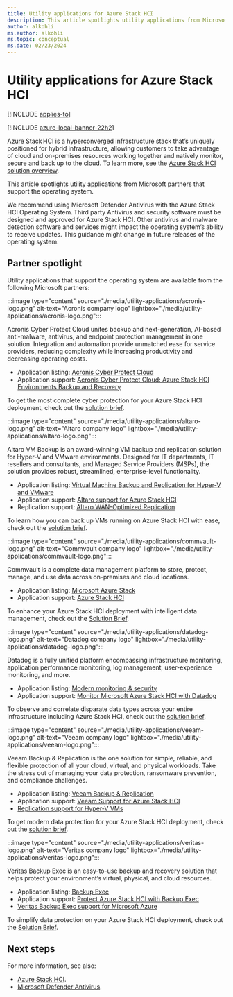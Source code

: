 ```yaml
---
title: Utility applications for Azure Stack HCI
description: This article spotlights utility applications from Microsoft partners that support the Azure Stack HCI operating system.
author: alkohli
ms.author: alkohli
ms.topic: conceptual
ms.date: 02/23/2024
---
```


# Utility applications for Azure Stack HCI

[!INCLUDE [applies-to](../includes/hci-applies-to-22h2.md)]

[!INCLUDE [azure-local-banner-22h2](../includes/azure-local-banner-22h2.md)]

Azure Stack HCI is a hyperconverged infrastructure stack that’s uniquely positioned for hybrid infrastructure, allowing customers to take advantage of cloud and on-premises resources working together and natively monitor, secure and back up to the cloud. To learn more, see the [Azure Stack HCI solution overview](../overview.md).

This article spotlights utility applications from Microsoft partners that support the operating system.

We recommend using Microsoft Defender Antivirus with the Azure Stack HCI Operating System. Third party Antivirus and security software must be designed and approved for Azure Stack HCI. Other antivirus and malware detection software and services might impact the operating system’s ability to receive updates. This guidance might change in future releases of the operating system.

## Partner spotlight

Utility applications that support the operating system are available from the following Microsoft partners:

:::image type="content" source="./media/utility-applications/acronis-logo.png" alt-text="Acronis company logo" lightbox="./media/utility-applications/acronis-logo.png":::

Acronis Cyber Protect Cloud unites backup and next-generation, AI-based anti-malware, antivirus, and endpoint protection management in one solution. Integration and automation provide unmatched ease for service providers, reducing complexity while increasing productivity and decreasing operating costs.

- Application listing: [Acronis Cyber Protect Cloud](https://www.acronis.com/support/providers/backup-cloud/)
- Application support: [Acronis Cyber Protect Cloud: Azure Stack HCI Environments Backup and Recovery](https://kb.acronis.com/content/71886?ckattempt=1)

To get the most complete cyber protection for your Azure Stack HCI deployment, check out the [solution brief](https://www.acronis.com/support/documentation/CyberProtectionService/).

:::image type="content" source="./media/utility-applications/altaro-logo.png" alt-text="Altaro company logo" lightbox="./media/utility-applications/altaro-logo.png":::

Altaro VM Backup is an award-winning VM backup and replication solution for Hyper-V and VMware environments. Designed for IT departments, IT resellers and consultants, and Managed Service Providers (MSPs), the solution provides robust, streamlined, enterprise-level functionality.

- Application listing: [Virtual Machine Backup and Replication for Hyper-V and VMware](https://www.altaro.com/vm-backup/)
- Application support: [Altaro support for Azure Stack HCI](https://www.altaro.com/news/single/News-Altaro-applies-its-expertise-in-Hyper-V-backup-to-support-Microsoft.php)
- Replication support: [Altaro WAN-Optimized Replication](https://www.altaro.com/vm-backup/wan-optimized-replication.php)

To learn how you can back up VMs running on Azure Stack HCI with ease, check out the [solution brief](https://www.altaro.com/azurestackhci).

:::image type="content" source="./media/utility-applications/commvault-logo.png" alt-text="Commvault company logo" lightbox="./media/utility-applications/commvault-logo.png":::

Commvault is a complete data management platform to store, protect, manage, and use data across on-premises and cloud locations.

- Application listing: [Microsoft Azure Stack](https://www.commvault.com/supported-technologies/microsoft/azurestack)
- Application support: [Azure Stack HCI](https://documentation.commvault.com/v11/essential/azure_stack_hci.html)

To enhance your Azure Stack HCI deployment with intelligent data management, check out the [Solution Brief](https://bit.ly/2ONrZGv).

:::image type="content" source="./media/utility-applications/datadog-logo.png" alt-text="Datadog company logo" lightbox="./media/utility-applications/datadog-logo.png":::

Datadog is a fully unified platform encompassing infrastructure monitoring, application performance monitoring, log management, user-experience monitoring, and more.

- Application listing: [Modern monitoring & security](https://www.datadoghq.com/)
- Application support: [Monitor Microsoft Azure Stack HCI with Datadog](https://www.datadoghq.com/blog/monitor-azure-stack-hci-datadog)

To observe and correlate disparate data types across your entire infrastructure including Azure Stack HCI, check out the [solution brief](https://www.datadoghq.com/pdf/azurehci.pdf).

:::image type="content" source="./media/utility-applications/veeam-logo.png" alt-text="Veeam company logo" lightbox="./media/utility-applications/veeam-logo.png":::

Veeam Backup & Replication is the one solution for simple, reliable, and flexible protection of all your cloud, virtual, and physical workloads. Take the stress out of managing your data protection, ransomware prevention, and compliance challenges.

- Application listing: [Veeam Backup & Replication](https://www.veeam.com/vm-backup-recovery-replication-software.html)
- Application support: [Veeam Support for Azure Stack HCI](https://www.veeam.com/kb4047)
- [Replication support for Hyper-V VMs](https://www.veeam.com/vm-advanced-replication.html?ad=in-text-link)

To get modern data protection for your Azure Stack HCI deployment, check out the [solution brief](https://vee.am/azurestackhciwp).

:::image type="content" source="./media/utility-applications/veritas-logo.png" alt-text="Veritas company logo" lightbox="./media/utility-applications/veritas-logo.png":::

Veritas Backup Exec is an easy-to-use backup and recovery solution that helps protect your environment’s  virtual, physical, and cloud resources.

- Application listing: [Backup Exec](https://www.veritas.com/protection/backup-exec)
- Application support: [Protect Azure Stack HCI with Backup Exec](https://www.veritas.com/support/en_US/article.100048860)
- [Veritas Backup Exec support for Microsoft Azure](https://www.veritas.com/protection/backup-exec/azure)

To simplify data protection on your Azure Stack HCI deployment, check out the [Solution Brief](https://www.veritas.com/en/aa/form/whitepaper/backup-exec-for-azure-stack-hci).

## Next steps

For more information, see also:

- [Azure Stack HCI](https://azure.microsoft.com/products/azure-stack/hci/).
- [Microsoft Defender Antivirus](/windows/security/threat-protection/microsoft-defender-antivirus/microsoft-defender-antivirus-in-windows-10).
